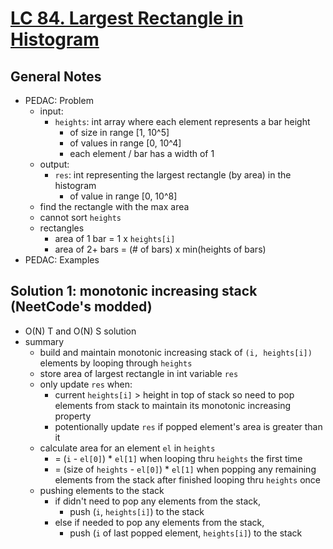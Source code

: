 # [LC 84. Largest Rectangle in Histogram](https://leetcode.com/problems/largest-rectangle-in-histogram/)

## General Notes

- PEDAC: Problem
  - input:
    - `heights`: int array where each element represents a bar height
      - of size in range \[1, 10^5]
      - of values in range \[0, 10^4]
      - each element / bar has a width of 1
  - output:
    - `res`: int representing the largest rectangle (by area) in the histogram
      - of value in range \[0, 10^8]
  - find the rectangle with the max area
  - cannot sort `heights`
  - rectangles
    - area of 1 bar = 1 x `heights[i]`
    - area of 2+ bars = (# of bars) x min(heights of bars)
- PEDAC: Examples

## Solution 1: monotonic increasing stack (NeetCode's modded)

- O(N) T and O(N) S solution
- summary
  - build and maintain monotonic increasing stack of `(i, heights[i])` elements by looping through `heights`
  - store area of largest rectangle in int variable `res`
  - only update `res` when:
    - current `heights[i]` > height in top of stack so need to pop elements from stack to maintain its monotonic increasing property
    - potentionally update `res` if popped element's area is greater than it
  - calculate area for an element `el` in `heights`
    - = (`i` - `el[0]`) * `el[1]` when looping thru `heights` the first time
    - = (size of `heights` - `el[0]`) * `el[1]` when popping any remaining elements from the stack after finished looping thru `heights` once
  - pushing elements to the stack
    - if didn't need to pop any elements from the stack,
      - push (`i`, `heights[i]`) to the stack
    - else if needed to pop any elements from the stack,
      - push (`i` of last popped element, `heights[i]`) to the stack
